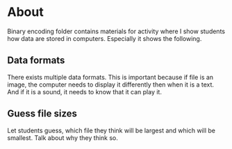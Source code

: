 # About

Binary encoding folder contains materials for activity where I show students how data are stored in computers. Especially it shows the following.

## Data formats

There exists multiple data formats. This is important because if file is an image, the computer needs to display it differently then when it is a text. And if it is a sound, it needs to know that it can play it.

## Guess file sizes

Let students guess, which file they think will be largest and which will be smallest. Talk about why they think so.